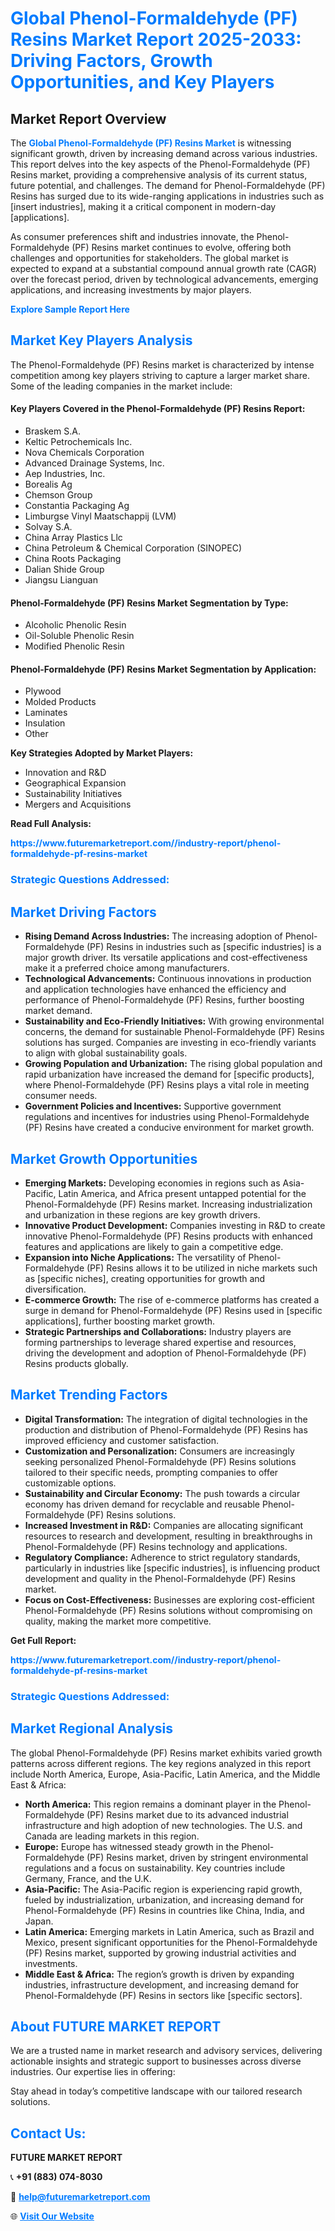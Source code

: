 <h1 style="color: #007BFF;">Global Phenol-Formaldehyde (PF) Resins Market Report 2025-2033: Driving Factors, Growth Opportunities, and Key Players</h1>

<section id="overview">
<h2>Market Report Overview</h2>
<p>The <a href="https://www.futuremarketreport.com//industry-report/phenol-formaldehyde-pf-resins-market" style="color: #007BFF; text-decoration: none;"><strong>Global Phenol-Formaldehyde (PF) Resins Market</strong></a> is witnessing significant growth, driven by increasing demand across various industries. This report delves into the key aspects of the Phenol-Formaldehyde (PF) Resins market, providing a comprehensive analysis of its current status, future potential, and challenges. The demand for Phenol-Formaldehyde (PF) Resins has surged due to its wide-ranging applications in industries such as [insert industries], making it a critical component in modern-day [applications].</p>
<p>As consumer preferences shift and industries innovate, the Phenol-Formaldehyde (PF) Resins market continues to evolve, offering both challenges and opportunities for stakeholders. The global market is expected to expand at a substantial compound annual growth rate (CAGR) over the forecast period, driven by technological advancements, emerging applications, and increasing investments by major players.</p>
</section>

<section id="overview">
<p><a href="https://www.futuremarketreport.com//request-sample/reportId=55569" style="color: #007BFF; text-decoration: none;"><strong>Explore Sample Report Here</strong></a></p>
</section>

<section id="key-players">
<h2 style="color: #007BFF;">Market Key Players Analysis</h2>
<p>The Phenol-Formaldehyde (PF) Resins market is characterized by intense competition among key players striving to capture a larger market share. Some of the leading companies in the market include:</p>
<h4>Key Players Covered in the Phenol-Formaldehyde (PF) Resins Report:</h4>
<ul><li>Braskem S.A.</li><li>Keltic Petrochemicals Inc.</li><li>Nova Chemicals Corporation</li><li>Advanced Drainage Systems, Inc.</li><li>Aep Industries, Inc.</li><li>Borealis Ag</li><li>Chemson Group</li><li>Constantia Packaging Ag</li><li>Limburgse Vinyl Maatschappij (LVM)</li><li>Solvay S.A.</li><li>China Array Plastics Llc</li><li>China Petroleum &amp; Chemical Corporation (SINOPEC)</li><li>China Roots Packaging</li><li>Dalian Shide Group</li><li>Jiangsu Lianguan</li></ul>
<h4>Phenol-Formaldehyde (PF) Resins Market Segmentation by Type:</h4>
<ul><li>Alcoholic Phenolic Resin</li><li>Oil-Soluble Phenolic Resin</li><li>Modified Phenolic Resin</li></ul>

<h4>Phenol-Formaldehyde (PF) Resins Market Segmentation by Application:</h4>
<ul><li>Plywood</li><li>Molded Products</li><li>Laminates</li><li>Insulation</li><li>Other</li></ul>
<p><strong>Key Strategies Adopted by Market Players:</strong></p>
<ul>
<li>Innovation and R&D</li>
<li>Geographical Expansion</li>
<li>Sustainability Initiatives</li>
<li>Mergers and Acquisitions</li>
</ul>
</section>

<section>
<p><strong>Read Full Analysis: </strong></p><a href="https://www.futuremarketreport.com//industry-report/phenol-formaldehyde-pf-resins-market" style="color: #007BFF; text-decoration: none;"><strong>https://www.futuremarketreport.com//industry-report/phenol-formaldehyde-pf-resins-market</strong></a>
<h3 style="color: #007BFF;">Strategic Questions Addressed:</h3>
</section>

<section id="driving-factors">
<h2 style="color: #007BFF;">Market Driving Factors</h2>
<ul>
<li><strong>Rising Demand Across Industries:</strong> The increasing adoption of Phenol-Formaldehyde (PF) Resins in industries such as [specific industries] is a major growth driver. Its versatile applications and cost-effectiveness make it a preferred choice among manufacturers.</li>
<li><strong>Technological Advancements:</strong> Continuous innovations in production and application technologies have enhanced the efficiency and performance of Phenol-Formaldehyde (PF) Resins, further boosting market demand.</li>
<li><strong>Sustainability and Eco-Friendly Initiatives:</strong> With growing environmental concerns, the demand for sustainable Phenol-Formaldehyde (PF) Resins solutions has surged. Companies are investing in eco-friendly variants to align with global sustainability goals.</li>
<li><strong>Growing Population and Urbanization:</strong> The rising global population and rapid urbanization have increased the demand for [specific products], where Phenol-Formaldehyde (PF) Resins plays a vital role in meeting consumer needs.</li>
<li><strong>Government Policies and Incentives:</strong> Supportive government regulations and incentives for industries using Phenol-Formaldehyde (PF) Resins have created a conducive environment for market growth.</li>
</ul>
</section>

<section id="growth-opportunities">
<h2 style="color: #007BFF;">Market Growth Opportunities</h2>
<ul>
<li><strong>Emerging Markets:</strong> Developing economies in regions such as Asia-Pacific, Latin America, and Africa present untapped potential for the Phenol-Formaldehyde (PF) Resins market. Increasing industrialization and urbanization in these regions are key growth drivers.</li>
<li><strong>Innovative Product Development:</strong> Companies investing in R&D to create innovative Phenol-Formaldehyde (PF) Resins products with enhanced features and applications are likely to gain a competitive edge.</li>
<li><strong>Expansion into Niche Applications:</strong> The versatility of Phenol-Formaldehyde (PF) Resins allows it to be utilized in niche markets such as [specific niches], creating opportunities for growth and diversification.</li>
<li><strong>E-commerce Growth:</strong> The rise of e-commerce platforms has created a surge in demand for Phenol-Formaldehyde (PF) Resins used in [specific applications], further boosting market growth.</li>
<li><strong>Strategic Partnerships and Collaborations:</strong> Industry players are forming partnerships to leverage shared expertise and resources, driving the development and adoption of Phenol-Formaldehyde (PF) Resins products globally.</li>
</ul>
</section>

<section id="trending-factors">
<h2 style="color: #007BFF;">Market Trending Factors</h2>
<ul>
<li><strong>Digital Transformation:</strong> The integration of digital technologies in the production and distribution of Phenol-Formaldehyde (PF) Resins has improved efficiency and customer satisfaction.</li>
<li><strong>Customization and Personalization:</strong> Consumers are increasingly seeking personalized Phenol-Formaldehyde (PF) Resins solutions tailored to their specific needs, prompting companies to offer customizable options.</li>
<li><strong>Sustainability and Circular Economy:</strong> The push towards a circular economy has driven demand for recyclable and reusable Phenol-Formaldehyde (PF) Resins solutions.</li>
<li><strong>Increased Investment in R&D:</strong> Companies are allocating significant resources to research and development, resulting in breakthroughs in Phenol-Formaldehyde (PF) Resins technology and applications.</li>
<li><strong>Regulatory Compliance:</strong> Adherence to strict regulatory standards, particularly in industries like [specific industries], is influencing product development and quality in the Phenol-Formaldehyde (PF) Resins market.</li>
<li><strong>Focus on Cost-Effectiveness:</strong> Businesses are exploring cost-efficient Phenol-Formaldehyde (PF) Resins solutions without compromising on quality, making the market more competitive.</li>
</ul>
</section>

<section>
<p><strong>Get Full Report: </strong></p><a href="https://www.futuremarketreport.com//industry-report/phenol-formaldehyde-pf-resins-market" style="color: #007BFF; text-decoration: none;"><strong>https://www.futuremarketreport.com//industry-report/phenol-formaldehyde-pf-resins-market</strong></a>
<h3 style="color: #007BFF;">Strategic Questions Addressed:</h3>
</section>


<section id="regional-analysis">
<h2 style="color: #007BFF;">Market Regional Analysis</h2>
<p>The global Phenol-Formaldehyde (PF) Resins market exhibits varied growth patterns across different regions. The key regions analyzed in this report include North America, Europe, Asia-Pacific, Latin America, and the Middle East & Africa:</p>
<ul>
<li><strong>North America:</strong> This region remains a dominant player in the Phenol-Formaldehyde (PF) Resins market due to its advanced industrial infrastructure and high adoption of new technologies. The U.S. and Canada are leading markets in this region.</li>
<li><strong>Europe:</strong> Europe has witnessed steady growth in the Phenol-Formaldehyde (PF) Resins market, driven by stringent environmental regulations and a focus on sustainability. Key countries include Germany, France, and the U.K.</li>
<li><strong>Asia-Pacific:</strong> The Asia-Pacific region is experiencing rapid growth, fueled by industrialization, urbanization, and increasing demand for Phenol-Formaldehyde (PF) Resins in countries like China, India, and Japan.</li>
<li><strong>Latin America:</strong> Emerging markets in Latin America, such as Brazil and Mexico, present significant opportunities for the Phenol-Formaldehyde (PF) Resins market, supported by growing industrial activities and investments.</li>
<li><strong>Middle East & Africa:</strong> The region’s growth is driven by expanding industries, infrastructure development, and increasing demand for Phenol-Formaldehyde (PF) Resins in sectors like [specific sectors].</li>
</ul>
</section>

<footer>
<h2 style="color: #007BFF;">About FUTURE MARKET REPORT</h2>
<p>We are a trusted name in market research and advisory services, delivering actionable insights and strategic support to businesses across diverse industries. Our expertise lies in offering:</p>

<p>Stay ahead in today’s competitive landscape with our tailored research solutions.</p>

<h2 style="color: #007BFF;">Contact Us:</h2>
<p><strong>FUTURE MARKET REPORT</strong></p>
<p>📞 <strong>+91 (883) 074-8030</strong></p>
<p>📧 <strong><a href="mailto:help@futuremarketreport.com" style="color: #007BFF;">help@futuremarketreport.com</a></strong></p>
<p>🌐 <strong><a href="https://www.futuremarketreport.com/" style="color: #007BFF;">Visit Our Website</a></strong></p>
</footer>